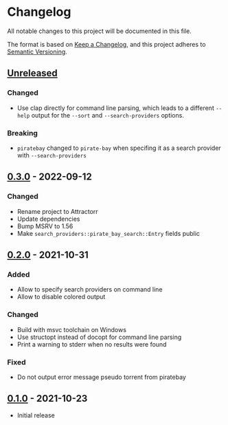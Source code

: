 # Changelog
All notable changes to this project will be documented in this file.

The format is based on [Keep a Changelog](https://keepachangelog.com/en/1.0.0/),
and this project adheres to [Semantic Versioning](https://semver.org/spec/v2.0.0.html).

## [Unreleased]

### Changed

 * Use clap directly for command line parsing, which leads to a different
   `--help` output for the `--sort` and `--search-providers` options.

### Breaking

 * `piratebay` changed to `pirate-bay` when specifing it as a search provider
   with `--search-providers` 

## [0.3.0] - 2022-09-12

### Changed

 * Rename project to Attractorr
 * Update dependencies
 * Bump MSRV to 1.56
 * Make `search_providers::pirate_bay_search::Entry` fields public

## [0.2.0] - 2021-10-31

### Added 

 * Allow to specify search providers on command line
 * Allow to disable colored output

### Changed

 * Build with msvc toolchain on Windows
 * Use structopt instead of docopt for command line parsing
 * Print a warning to stderr when no results were found

### Fixed

 * Do not output error message pseudo torrent from piratebay

## [0.1.0] - 2021-10-23

 * Initial release


[Unreleased]: https://github.com/rnestler/attractorr/compare/v0.3.0...HEAD
[0.3.0]: https://github.com/rnestler/attractorr/compare/v0.2.0...v0.3.0
[0.2.0]: https://github.com/rnestler/attractorr/compare/v0.1.0...v0.2.0
[0.1.0]: https://github.com/rnestler/attractorr/releases/tag/v0.1.0
